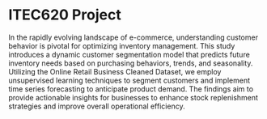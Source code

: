 # ITEC620 Project                                                                                                                                                                                                                             

In the rapidly evolving landscape of e-commerce, understanding customer behavior is pivotal for optimizing inventory management. This study introduces a dynamic customer segmentation model that predicts future inventory needs based on purchasing behaviors, trends, and seasonality. Utilizing the Online Retail Business Cleaned Dataset, we employ unsupervised learning techniques to segment customers and implement time series forecasting to anticipate product demand. The findings aim to provide actionable insights for businesses to enhance stock replenishment strategies and improve overall operational efficiency.
 
